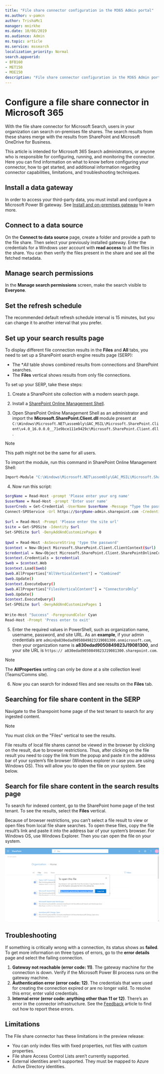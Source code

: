 ```yaml
---
title: "File share connector configuration in the M365 Admin portal"
ms.author: v-pamcn
author: TrishaMc1
manager: mnirkhe
ms.date: 10/08/2019
ms.audience: Admin
ms.topic: article
ms.service: mssearch
localization_priority: Normal
search.appverid:
- BFB160
- MET150
- MOE150
description: "File share connector configuration in the M365 Admin portal."
---
```


# Configure a file share connector in Microsoft 365

With the file share connector for Microsoft Search, users in your organization can search on-premises file shares. The search results from these shares merge with the results from SharePoint and Microsoft OneDrive for Business.

This article is intended for Microsoft 365 Search administrators, or anyone who is responsible for configuring, running, and monitoring the connector. Here you can find information on what to know before configuring your connector, how to get started, and additional information regarding connector capabilities, limitations, and troubleshooting techniques.  

## Install a data gateway
In order to access your third-party data, you must install and configure a Microsoft Power BI gateway. See [Install and on-premises gateway](https://docs.microsoft.com/en-us/data-integration/gateway/service-gateway-install) to learn more.  

## Connect to a data source
On the **Connect to data source** page, create a folder and provide a path to the file share. Then select your previously installed gateway. Enter the credentials for a Windows user account with **read access** to all the files in the share. You can then verify the files present in the share and see all the fetched metadata. 

## Manage search permissions
In the **Manage search permissions** screen, make the search visible to **Everyone**.

## Set the refresh schedule
The recommended default refresh schedule interval is 15 minutes, but you can change it to another interval that you prefer.

## Set up your search results page
To display different file connection results in the **Files** and **All** tabs, you need to set up a SharePoint search engine results page (SERP): 
- The **All* table shows combined results from connections and SharePoint searches. 
- The **Files** vertical shows results from only file connections.

To set up your SERP, take these steps:
1.	Create a SharePoint site collection with a modern search page.

2.	Install a [SharePoint Online Management Shell](https://www.microsoft.com/download/details.aspx?id=35588).

3.	Open SharePoint Online Management Shell as an administrator and import the **Microsoft.SharePoint.Client.dll** module present at `C:\Windows\Microsoft.NET\assembly\GAC_MSIL\Microsoft.SharePoint.Client\v4.0_16.0.0.0__71e9bce111e9429c\Microsoft.SharePoint.Client.dll`. 

> [!NOTE]
> This path might not be the same for all users.

To import the module, run this command in SharePoint Online Management Shell:
```bash
Import-Module "C:\Windows\Microsoft.NET\assembly\GAC_MSIL\Microsoft.SharePoint.Client\v4.0_16.0.0.0__71e9bce111e9429c\Microsoft.SharePoint.Client.dll" 
```

4. Now run this script:
```bash
$orgName = Read-Host -prompt 'Please enter your org name'
$userName = Read-Host -prompt 'Enter user name'
$userCreds = Get-Credential -UserName $userName -Message "Type the password"
Connect-SPOService -Url https://$orgName-admin.sharepoint.com -Credential $userCreds

$url = Read-Host -Prompt 'Please enter the site url'
$site = Get-SPOSite -Identity $url
Set-SPOSite $url -DenyAddAndCustomizePages 0

$pwd = Read-Host -AsSecureString 'type the password'
$context = New-Object Microsoft.SharePoint.Client.ClientContext($url)
$credential = New-Object Microsoft.SharePoint.Client.SharePointOnlineCredentials($userName, $pwd)
$context.Credentials = $credential
$web = $context.Web
$context.Load($web)
$web.AllProperties["AllVerticalContent"] = "Combined"
$web.Update()
$context.ExecuteQuery()
$web.AllProperties["FilesVerticalContent"] = "ConnectorsOnly"
$web.Update()
$context.ExecuteQuery()
Set-SPOSite $url -DenyAddAndCustomizePages 1

Write-Host "Success" -ForegroundColor Cyan
Read-Host -Prompt 'Press enter to exit'
```

5. Enter the required values in PowerShell, such as organization name, username, password, and site URL. As an **example**, if your admin credentials are `admin@a830edad9050849823J19081300.onmicrosoft.com`, then your organization name is **a830edad9050849823J19081300**, and your site URL is `https:// a830edad9050849823J19081300.sharepoint.com`.

> [!NOTE]
> The **AllProperties** setting can only be done at a site collection level (Teams/Comms site).

6.	Now you can search for indexed files and see results on the **Files** tab.

## Searching for file share content in the SERP
Navigate to the Sharepoint home page of the test tenant to search for any ingested content.

> [!NOTE]
> You must click on the "Files" vertical to see the results.

File results of local file shares cannot be viewed in the browser by clicking on the result, due to browser restrictions. Thus, after clicking on the file result you need to copy the link from the popup and paste it in the address bar of your system’s file browser (Windows explorer in case you are using Windows OS). This will allow you to open the file on your system. See below.

## Search for file share content in the search results page
To search for indexed content, go to the SharePoint home page of the test tenant. To see the results, select the **Files** vertical.

Because of browser restrictions, you can’t select a file result to view or open files from local file share searches. To open these files, copy the file result’s link and paste it into the address bar of your system’s browser. For Windows OS, use Windows Explorer. Then you can open the file on your system.

![](media/fileshare-search.png)

## Troubleshooting
If something is critically wrong with a connection, its status shows as **failed**. To get more information on three types of errors, go to the **error details** page and select the failing connection.
1.	**Gateway not reachable (error code: 11)**. The gateway machine for the connection is down. Verify if the Microsoft Power BI process runs on the gateway machine.
2.	**Authentication error (error code: 12)**. The credentials that were used for creating the connection expired or are no longer valid. To resolve this error, enter valid credentials.
3.	**Internal error (error code: anything other than 11 or 12)**. There’s an error in the connector infrastructure. See the [Feedback](connectors-feedback.md) article to find out how to report these errors.

## Limitations
The File share connector has these limitations in the preview release:
* You can only index files with fixed properties, not files with custom properties. 
* File share Access Control Lists aren’t currently supported.
* External identities aren’t supported. They must be mapped to Azure Active Directory identities.